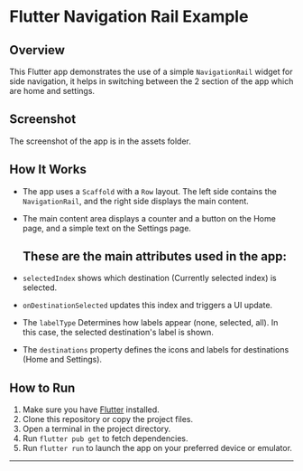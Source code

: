 # Flutter Navigation Rail Example

## Overview
This Flutter app demonstrates the use of a simple `NavigationRail` widget for side navigation, it helps in switching between the 2 section of the app which are home and settings.

## Screenshot
The screenshot of the app is in the assets folder.

## How It Works
- The app uses a `Scaffold` with a `Row` layout. The left side contains the `NavigationRail`, and the right side displays the main content.
- The main content area displays a counter and a button on the Home page, and a simple text on the Settings page.
  
    ## These are the main attributes used in the app:
  
- `selectedIndex` shows which destination (Currently selected index) is selected. 
- `onDestinationSelected` updates this index and triggers a UI update.
- The `labelType` Determines how labels appear (none, selected, all). In this case, the selected destination's label is shown.
- The `destinations` property defines the icons and labels for destinations (Home and Settings).
  


## How to Run
1. Make sure you have [Flutter](https://flutter.dev/docs/get-started/install) installed.
2. Clone this repository or copy the project files.
3. Open a terminal in the project directory.
4. Run `flutter pub get` to fetch dependencies.
5. Run `flutter run` to launch the app on your preferred device or emulator.


---


